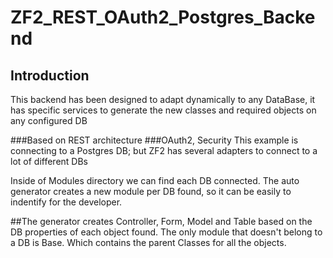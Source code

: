 ZF2_REST_OAuth2_Postgres_Backend
=======================

Introduction
------------
This backend has been designed to adapt dynamically to any DataBase, it has specific services to generate the new classes and required objects on any configured DB

###Based on REST architecture
###OAuth2, Security
This example is connecting to a Postgres DB; but ZF2 has several adapters to connect to a lot of different DBs

Inside of Modules directory we can find each DB connected. The auto generator creates a new module per DB found, so it can be easily to indentify for the developer.

##The generator creates Controller, Form, Model and Table based on the DB properties of each object found.
The only module that doesn't belong to a DB is Base. Which contains the parent Classes for all the objects.
